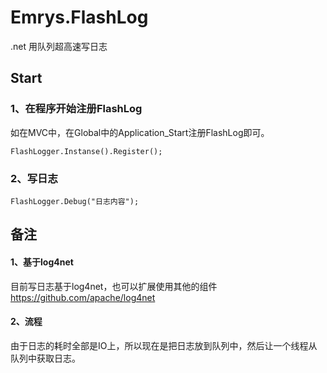 # Emrys.FlashLog
.net 用队列超高速写日志

## Start
### 1、在程序开始注册FlashLog
如在MVC中，在Global中的Application_Start注册FlashLog即可。
```
FlashLogger.Instanse().Register();
```

### 2、写日志
```
FlashLogger.Debug("日志内容");
```
## 备注
#### 1、基于log4net
目前写日志基于log4net，也可以扩展使用其他的组件
https://github.com/apache/log4net

#### 2、流程
由于日志的耗时全部是IO上，所以现在是把日志放到队列中，然后让一个线程从队列中获取日志。
